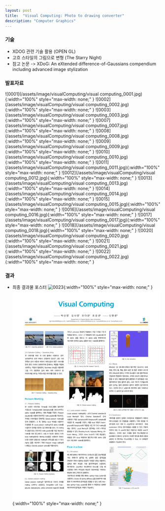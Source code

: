 ```yaml
---
layout: post
title:  "Visual Computing: Photo to drawing converter"
description: "Computer Graphics"
---
```

### 기술
- XDOG 관련 기술 활용 (OPEN GL)
- 고흐 스타일의 그림으로 변형 (The Starry Night)
- 참고 논문 -> XDoG: An eXtended difference-of-Gaussians compendium including advanced image stylization


### 발표자료

![0001](/assets/image/visualComputing/visual computing_0001.jpg){:width="100%" style="max-width: none;" }
![0002](/assets/image/visualComputing/visual computing_0002.jpg){:width="100%" style="max-width: none;" }
![0003](/assets/image/visualComputing/visual computing_0003.jpg){:width="100%" style="max-width: none;" }
![0007](/assets/image/visualComputing/visual computing_0007.jpg){:width="100%" style="max-width: none;" }
![0008](/assets/image/visualComputing/visual computing_0008.jpg){:width="100%" style="max-width: none;" }
![0009](/assets/image/visualComputing/visual computing_0009.jpg){:width="100%" style="max-width: none;" }
![0010](/assets/image/visualComputing/visual computing_0010.jpg){:width="100%" style="max-width: none;" }
![0011](/assets/image/visualComputing/visual computing_0011.jpg){:width="100%" style="max-width: none;" }
![0012](/assets/image/visualComputing/visual computing_0012.jpg){:width="100%" style="max-width: none;" }
![0013](/assets/image/visualComputing/visual computing_0013.jpg){:width="100%" style="max-width: none;" }
![0014](/assets/image/visualComputing/visual computing_0014.jpg){:width="100%" style="max-width: none;" }
![0015](/assets/image/visualComputing/visual computing_0015.jpg){:width="100%" style="max-width: none;" }
![0016](/assets/image/visualComputing/visual computing_0016.jpg){:width="100%" style="max-width: none;" }
![0017](/assets/image/visualComputing/visual computing_0017.jpg){:width="100%" style="max-width: none;" }
![0018](/assets/image/visualComputing/visual computing_0018.jpg){:width="100%" style="max-width: none;" }
![0020](/assets/image/visualComputing/visual computing_0020.jpg){:width="100%" style="max-width: none;" }
![0021](/assets/image/visualComputing/visual computing_0021.jpg){:width="100%" style="max-width: none;" }
![0022](/assets/image/visualComputing/visual computing_0022.jpg){:width="100%" style="max-width: none;" }

### 결과
- 최종 결과물 포스터
![0023](/assets/image/visualComputing/Final_page-0001.jpg){:width="100%" style="max-width: none;" }
![0024](/assets/image/visualComputing/Final_page-0002.jpg){:width="100%" style="max-width: none;" }

